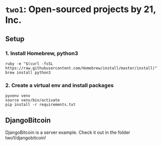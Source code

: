 # `two1`: Open-sourced projects by 21, Inc.

## Setup

### 1. Install Homebrew, python3
```
ruby -e "$(curl -fsSL https://raw.githubusercontent.com/Homebrew/install/master/install)"
brew install python3

```

### 2. Create a virtual env and install packages
```
pyvenv venv
source venv/bin/activate
pip install -r requirements.txt
```

## DjangoBitcoin
DjangoBitcoin is a server example. Check it out in the folder two1/djangobitcoin!